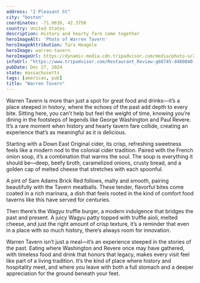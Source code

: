```yaml
---
address: "2 Pleasant St"
city: "boston"
coordinates: -71.0636, 42.3750
country: United States
description: History and hearty fare come together
heroImageAlt: 'Photo of Warren Tavern'
heroImageAttribution: Tara Heagele
heroImage: warren-tavern
heroImageUrl: https://dynamic-media-cdn.tripadvisor.com/media/photo-o/2d/73/30/93/caption.jpg?w=1400&h=-1&s=1
infoUrl: "https://www.tripadvisor.com/Restaurant_Review-g60745-d480040-Reviews-The_Warren_Tavern-Boston_Massachusetts.html"
pubDate: Dec 27, 2024
state: massachusetts
tags: [american, pub]
title: "Warren Tavern"
---
```


Warren Tavern is more than just a spot for great food and drinks—it’s a place steeped in history, where the echoes of the past add depth to every bite. Sitting here, you can’t help but feel the weight of time, knowing you’re dining in the footsteps of legends like George Washington and Paul Revere. It’s a rare moment when history and hearty tavern fare collide, creating an experience that’s as meaningful as it is delicious.

Starting with a Down East Original cider, its crisp, refreshing sweetness feels like a modern nod to the colonial cider tradition. Paired with the French onion soup, it’s a combination that warms the soul. The soup is everything it should be—deep, beefy broth, caramelized onions, crusty bread, and a golden cap of melted cheese that stretches with each spoonful.

A pint of Sam Adams Brick Red follows, malty and smooth, pairing beautifully with the Tavern meatballs. These tender, flavorful bites come coated in a rich marinara, a dish that feels rooted in the kind of comfort food taverns like this have served for centuries.

Then there’s the Wagyu truffle burger, a modern indulgence that bridges the past and present. A juicy Wagyu patty topped with truffle aioli, melted cheese, and just the right amount of crisp texture, it’s a reminder that even in a place with so much history, there’s always room for innovation.

Warren Tavern isn’t just a meal—it’s an experience steeped in the stories of the past. Eating where Washington and Revere once may have gathered, with timeless food and drink that honors that legacy, makes every visit feel like part of a living tradition. It’s the kind of place where history and hospitality meet, and where you leave with both a full stomach and a deeper appreciation for the ground beneath your feet.
